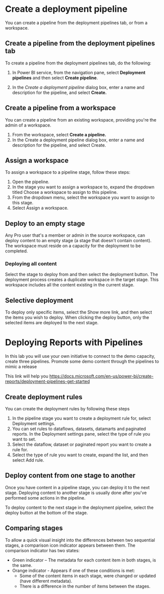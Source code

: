 # Create a deployment pipeline
You can create a pipeline from the deployment pipelines tab, or from a workspace.

## Create a pipeline from the deployment pipelines tab

To create a pipeline from the deployment pipelines tab, do the following:

1. In Power BI service, from the navigation pane, select **Deployment pipelines** and then select **Create pipeline**.

2. In the *Create a deployment pipeline* dialog box, enter a name and description for the pipeline, and select **Create.**


## Create a pipeline from a workspace
You can create a pipeline from an existing workspace, providing you're the admin of a workspace.

1. From the workspace, select **Create a pipeline.**
2. In the Create a deployment pipeline dialog box, enter a name and description for the pipeline, and select Create.

## Assign a workspace
To assign a workspace to a pipeline stage, follow these steps:
1. Open the pipeline.
2. In the stage you want to assign a workspace to, expand the dropdown titled Choose a workspace to assign to this pipeline.
3. From the dropdown menu, select the workspace you want to assign to this stage.
4. Select Assign a workspace.

## Deploy to an empty stage
Any Pro user that's a member or admin in the source workspace, can deploy content to an empty stage (a stage that doesn't contain content). The workspace must reside on a capacity for the deployment to be completed.

### Deploying all content
Select the stage to deploy from and then select the deployment button. The deployment process creates a duplicate workspace in the target stage. This workspace includes all the content existing in the current stage.

## Selective deployment
To deploy only specific items, select the Show more link, and then select the items you wish to deploy. When clicking the deploy button, only the selected items are deployed to the next stage.


# Deploying Reports with Pipelines

In this lab you will use your own initiative to connect to the demo capacity, create three pipelines. Promote some demo content through the pipelines to mimic a release

This link will help you https://docs.microsoft.com/en-us/power-bi/create-reports/deployment-pipelines-get-started

## Create deployment rules
You can create the deployment rules by following these steps
1. In the pipeline stage you want to create a deployment rule for, select Deployment settings.
2. You can set rules to dataflows, datasets, datamarts and paginated reports. In the Deployment settings pane, select the type of rule you want to set.
3. Select the dataflow, dataset or paginated report you want to create a rule for.
4. Select the type of rule you want to create, expand the list, and then select Add rule. 

## Deploy content from one stage to another

Once you have content in a pipeline stage, you can deploy it to the next stage. Deploying content to another stage is usually done after you've performed some actions in the pipeline. 


To deploy content to the next stage in the deployment pipeline, select the deploy button at the bottom of the stage.

## Comparing stages

To allow a quick visual insight into the differences between two sequential stages, a comparison icon indicator appears between them. The comparison indicator has two states:

- Green indicator – The metadata for each content item in both stages, is the same.
- Orange indicator - Appears if one of these conditions is met:
  - Some of the content items in each stage, were changed or updated (have different metadata).
  - There is a difference in the number of items between the stages.
